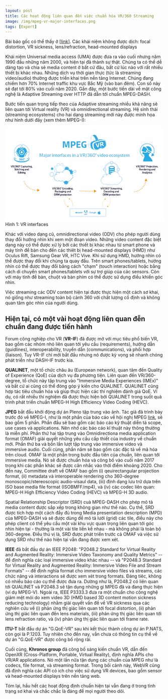 ```yaml
---
layout: post
title: Các hoạt động liên quan đến việc chuẩn hóa VR/360 Streaming
image: /img/mpeg-vr-major-interfaces.png
tags: [Expert]
---
```


Bài báo gốc có thể thấy ở [[link](https://multimediacommunication.blogspot.jp/2017/04/vr360-streaming-standardization-related.html)]. Các khái niệm không được dịch: focal distortion, VR sickness, lens/refraction, head-mounted displays

Khái niệm Universal media access (UMA) được đưa ra vào cuối nhưng năm 1990 đầu những năm 2000, và hiện tại đã thành sự thật. Chúng ta có thể dễ dàng tạo và chia sẻ media content ở bất cứ đâu, bất cứ lúc nào với rất nhiều thiết bị khác nhau. Những dịch vụ thời gian thực (tức là streaming video/audio) thường được triển khai trên nền tảng Internet. Chúng đang chiếm hơn 70% Internet traffic khu vực Bắc Mỹ (vào ban đêm). Con số này sẽ đạt tới 80% vào cuối năm 2020. Gần đây, một bước tiến dài về mặt công nghệ là Adaptive Streaming over HTTP đã dẫn tới chuẩn MPEG-DASH.

Bước tiến quan trọng tiếp theo của Adaptive streaming nhiều khả năng sẽ liên quan tới Virtual reality (VR) và omnidirectional streaming. Hệ sinh thái (streaming ecosystems) cho hai dạng streaming mới này được minh họa như hình dưới đây (xem thêm MPEG-I):

<div class="imgcap">
 <img src ="/img/mpeg-vr-major-interfaces.png" align = "center" width = "800">
 <div class = "thecap"> Hình 1: VR interfaces </div>
</div>

Khác với video dạng cũ, omnidirectional video (ODV) cho phép người dùng thay đổi hướng nhìn khi xem một đoạn video. Những video content đặc biệt dạng này có thể được xử lý bởi các thiết bị khác nhau từ smart phone và máy tính để bàn cho đến các thiêt bị head-mounted displays (HMD) như Oculus Rift, Samsung Gear VR, HTC Vive. Khi sử dụng HMD, hướng nhìn có thể được thay đổi khi chúng ta quay đầu. Trên smart phones/tablets, hướng nhin có thể được thay đổi băng cách "chạm" (touch interaction) hoặc bằng cách di chuyển smart phones/tablets với sự trợ giúp của các sensors. Còn với máy tính để bàn, chuột và bàn phím có thể được sử dụng điều khiển góc nhìn. 

Việc streaming các ODV content hiện tại được thực hiện một cách sơ khai, nó giống như streaming toàn bộ cảnh 360 với chất lượng cố định và không quan tâm góc nhìn của người dùng.

## Hiện tại, có một vài hoạt động liên quan đễn chuẩn đang được tiến hành

Forum công nghiệp cho VR (**VR-IF**) đã được mở với mục tiêu phổ biến VR, bao gồm các nhóm nhỏ liên quan tới yêu cầu (requirements), hướng dẫn (guidlines), interoperability, truyền dẫn (communications), và phối hợp (liaison). Tuy VR-IF chỉ mới bắt đầu nhưng nó được kỳ vọng sẽ nhanh chóng phát triển như DASH-IF trước kia.

**QUALINET**, một tố chức châu âu (European network), quan tâm đến Quality of Experience (QoE) của dịch vụ đa phương tiện. Liên quan đến VR/360-degree, tổ chức này tập trung vào "Immersive Media Experiences (IMEx)" và bất cứ ai cũng có thể đóng góp ý kiến cho QUALINET. QUALINET cũng hợp tác tiêu chuẩn hóa và giúp thực hiện các thí nghiệm đánh giá QoE. Ví dụ, có rất nhiều thí nghiệm đã được thực hiện bởi QUALINET trong suốt quá trình phát triển chuẩn MPEG-H High Efficiency Video Coding (HEVC).

**JPEG** bắt đầu khởi động dự án Pleno tập trung vào ảnh. Tác giả đã trình bày trước đó về MPEG-I, như là một phần của báo cáo về hội nghị MPEG [link]({{site.url}}/2017-03-31-Chris-Feb-10), sẽ bao gồm 5 phần. Phần đầu sẽ bao gồm các báo cáo kỹ thuật diễn tả scope, use cases và applications. Nên nhớ các báo cáo kĩ thuật này thông thường là miễn phí. Phần thứ hai tập trung vào Omnidirectiona media application format (OMAF) giải quyết những yêu cầu cấp thiết của industry về chuẩn mới. Phần thứ ba và bốn lần lượt tập trung vào immersive video và immersive audio. Cuối cùng, phần năm sẽ bao gồm các đặc tả về mã hóa trên cloud. OMAF là một phần trong bước đầu tiên của chuẩn, liên quan tới immersive media. Nó sẽ được chuẩn hóa và công bố vào cuối năm 2017 trong khi các phần khác sẽ được cân nhắc vào thời điểm khoảng 2020. Cho đến nay, Committee draft về OMAF bao gồm (i) qeuirectangular projection format, (ii) metadata và interoperable rendering cho 360-degree monoscopic/stereoscopic audio-visaul data, (iii) định dạng lưu trữ dựa trên ISO base media file format (ISOBMFF/mp4), và (iv) các codec liên quan: MPEG-H High Efficiency Video Coding (HEVC) và MPEG-H 3D audio.

Spatial Relationship Descriptor (SRD) cuả MPEG-DASH cho phép mô tả media content được sắp xếp trong không gian như thế nào. Cụ thể, SRD được tích hợp một cách đầy đủ trong Media presentation description (MPD) của MPEG-DASH và sẽ được dùng để mô tả lưới (grid) các tile, điều này cho phép client có thể yêu cầu một vài khu vực quan trọng liên quan tới góc nhìn hiện tại - thường là một vài tile liền kề nhau - mà không phải là toàn bộ 360-degree. Điều thú vị là, SRD được phát triển trước cả OMAF và việc sử dụng SRD như thế nào hiện tại vẫn đang được xem xét.

**IEEE** đã bắt đầu dự án IEEE P2048: "P2048.2 Standard for Virtual Reality and Augmented Reality: Immersive Video Taxonomy and Quality Metrics" -- để định nghĩa các loại immersive video khác nhau -- và "P2048.3 Standard for Virtual Reality and Augmented Reality: Immersive Video File and Stream Formats" -- để định nghĩa format cho immersive video files và streams, các chức năng và interactions sẽ được xem xét trong formats. Đáng tiêc, không có nhiều báo cáo cụ thể được đưa ra. Dường như là, P2048.2 có liên quan tới QUALINET và P2048.3 sẽ tận dụng những gì MPEG đã và đang thực hiện (ví dụ MPEG-V). Ngoài ra, IEEE P3333.3 đưa ra một chuẩn cho công nghệ giảm mệt mỏi do xem video 3D (HMD based 3D content motion sickness reducing technology) nhằm giải quyết vấn đề về VR sickness qua các nghiên cứu về (i) phản ứng thị giác liên quan tới focal distortion, (ii) phản ứng thị giác liên quan đến lens materials, (iii) phản ứng thị giác liên quan tới lens refraction ratio, và (iv) phản ứng thị giác liên quan tới frame rate. 

**ITU-T** bắt đầu dự án "G.QoE-VR” sau khi kết thúc thành công dự án P.NATS, còn gọi là P.1203. Tuy nhiên cho đến nay, vẫn chưa có thông tin cụ thể về dự án "G.QoE-VR" được công bố rộng rãi. 

Cuối cùng, **Khronos group** đã công bố sáng kiến chuẩn VR, dẫn đến OpenXR (Cross-Platform, Portable, Virtual Reality), định nghĩa APIs cho VR/AR applications. Nó một lần nữa tận dụng các chuẩn của MPEG như là codecs, file format, và streaming format. Trong bối cảnh này, WebVR cũng đã định nghĩa các API có ich cho việc sử dụng VR devices, bao gồm sensor và head-mounted displays trên nền tảng web. 

Tóm lại, hầu hết các hoạt động định chuẩn hiện tại vẫn đang ở trong tình trạng sơ khai và chắc chắc là đáng để mọi người theo dõi.